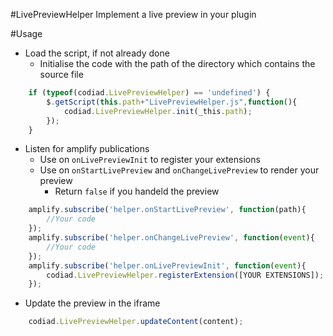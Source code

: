 #LivePreviewHelper
Implement a live preview in your plugin

#Usage
- Load the script, if not already done
  - Initialise the code with the path of the directory which contains the source file
``` javascript
    if (typeof(codiad.LivePreviewHelper) == 'undefined') {
        $.getScript(this.path+"LivePreviewHelper.js",function(){
            codiad.LivePreviewHelper.init(_this.path);
        });
    }
```
- Listen for amplify publications
  - Use on `onLivePreviewInit` to register your extensions
  - Use on `onStartLivePreview` and `onChangeLivePreview` to render your preview
    - Return `false` if you handeld the preview
``` javascript
    amplify.subscribe('helper.onStartLivePreview', function(path){
        //Your code
    });
    amplify.subscribe('helper.onChangeLivePreview', function(event){
        //Your code
    });
    amplify.subscribe('helper.onLivePreviewInit', function(event){
        codiad.LivePreviewHelper.registerExtension([YOUR EXTENSIONS]);
    });
```
- Update the preview in the iframe
``` javascript
    codiad.LivePreviewHelper.updateContent(content);
```